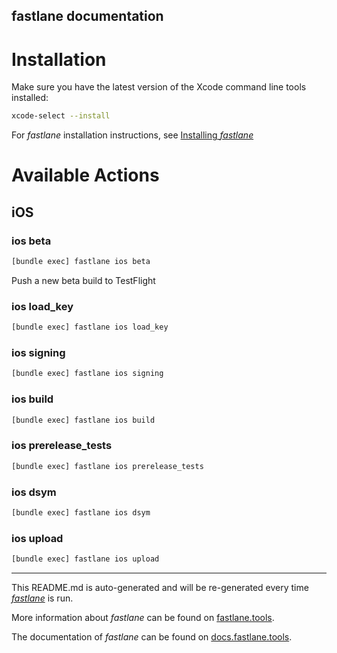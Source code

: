 fastlane documentation
----

# Installation

Make sure you have the latest version of the Xcode command line tools installed:

```sh
xcode-select --install
```

For _fastlane_ installation instructions, see [Installing _fastlane_](https://docs.fastlane.tools/#installing-fastlane)

# Available Actions

## iOS

### ios beta

```sh
[bundle exec] fastlane ios beta
```

Push a new beta build to TestFlight

### ios load_key

```sh
[bundle exec] fastlane ios load_key
```



### ios signing

```sh
[bundle exec] fastlane ios signing
```



### ios build

```sh
[bundle exec] fastlane ios build
```



### ios prerelease_tests

```sh
[bundle exec] fastlane ios prerelease_tests
```



### ios dsym

```sh
[bundle exec] fastlane ios dsym
```



### ios upload

```sh
[bundle exec] fastlane ios upload
```



----

This README.md is auto-generated and will be re-generated every time [_fastlane_](https://fastlane.tools) is run.

More information about _fastlane_ can be found on [fastlane.tools](https://fastlane.tools).

The documentation of _fastlane_ can be found on [docs.fastlane.tools](https://docs.fastlane.tools).
